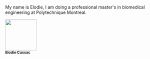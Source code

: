 My name is Elodie, I am doing a professional master's in biomedical engineering at Polytechnique Montreal. 

<a href="https://github.com/ElodieCssc">
   <img src="https://avatars.githubusercontent.com/u/107256604?s=96&v=4" width="100px;" alt=""/>
   <br /><sub><b>Elodie Cussac</b></sub>
</a> 
